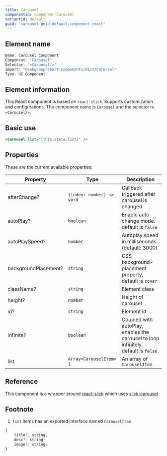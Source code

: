 ```yaml
---
title: Carousel
componentid: component-carousel
variantid: default
guid: "carousel-guid-default-component-react"
---
```


## Element name

```javascript
Name: Carousel Component
Component: "Carousel"
Selector: "<Carousel/>"
Import: "@sebgroup/react-components/dist/Carousel"
Type: UI Component
```

## Element information

This React component is based on `react-slick`. Supports customization and configurations. The component name is `Carousel` and the selector is `<Carousel/>`.

## Basic use

```html
<Carousel list="{this.state.list}" />
```

## Properties

These are the current available properties:

| Property             | Type                               | Description                                                                        |
| -------------------- | ---------------------------------- | ---------------------------------------------------------------------------------- |
| afterChange?         | `(index: number) => void`          | Callback triggered after carousel is changed                                       |
| autoPlay?            | `boolean`                          | Enable auto change mode. default is `false`                                        |
| autoPlaySpeed?       | `number`                           | Autoplay speed in milliseconds (default: 3000)                                     |
| backgroundPlacement? | `string`                           | CSS background-placement property, default is `cover`                              |
| className?           | `string`                           | Element class                                                                      |
| height?              | `number`                           | Height of carousel                                                                 |
| id?                  | `string`                           | Element id                                                                         |
| infinite?            | `boolean`                          | Coupled with autoPlay, enables the carousel to loop infinitely. default is `false` |
| list                 | `Array<CarouselItem>` <sup>1</sup> | An array of `CarouselItem`                                                         |

## Reference

This component is a wrapper around [react-slick](https://www.npmjs.com/package/react-slick) which uses [slick-carousel](https://www.npmjs.com/package/slick-carousel)

## Footnote

1. `list` items has an exported interface named `CarouselItem`

```javascript
{
    title?: string;
    desc?: string;
    image?: string;
}
```
